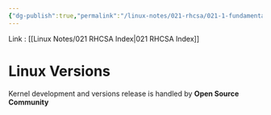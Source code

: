 ```yaml
---
{"dg-publish":true,"permalink":"/linux-notes/021-rhcsa/021-1-fundamentals-of-computer/021-1-4-linux-versions/","noteIcon":"","created":"2023-10-07T13:47:51.335+05:30","updated":"2023-10-26T12:43:13.258+05:30"}
---
```


Link : [[Linux Notes/021 RHCSA Index\|021 RHCSA Index]]

# Linux Versions

Kernel development and versions release is handled by **Open Source Community**

<style> .container {font-family: sans-serif; text-align: center;} .button-wrapper button {z-index: 1;height: 40px; width: 100px; margin: 10px;padding: 5px;} .excalidraw .App-menu_top .buttonList { display: flex;} .excalidraw-wrapper { height: 800px; margin: 50px; position: relative;} :root[dir="ltr"] .excalidraw .layer-ui__wrapper .zen-mode-transition.App-menu_bottom--transition-left {transform: none;} </style><script src="https://cdn.jsdelivr.net/npm/react@17/umd/react.production.min.js"></script><script src="https://cdn.jsdelivr.net/npm/react-dom@17/umd/react-dom.production.min.js"></script><script type="text/javascript" src="https://cdn.jsdelivr.net/npm/@excalidraw/excalidraw@0/dist/excalidraw.production.min.js"></script><div id="Linux_versionsexcalidraw.md1"></div><script>(function(){const InitialData={"type":"excalidraw","version":2,"source":"https://github.com/zsviczian/obsidian-excalidraw-plugin/releases/tag/1.9.23","elements":[{"type":"text","version":26,"versionNonce":246544172,"isDeleted":false,"id":"UZ148YN4","fillStyle":"hachure","strokeWidth":1,"strokeStyle":"solid","roughness":1,"opacity":100,"angle":0,"x":-41,"y":-138.828125,"strokeColor":"#e03131","backgroundColor":"transparent","width":141.33985900878906,"height":25,"seed":358207660,"groupIds":[],"frameId":null,"roundness":null,"boundElements":[],"updated":1694748739218,"link":null,"locked":false,"fontSize":20,"fontFamily":1,"text":"kernel versions","rawText":"kernel versions","textAlign":"left","verticalAlign":"top","containerId":null,"originalText":"kernel versions","lineHeight":1.25,"baseline":17},{"type":"text","version":93,"versionNonce":1945555988,"isDeleted":false,"id":"pQdRCXVn","fillStyle":"hachure","strokeWidth":1,"strokeStyle":"solid","roughness":1,"opacity":100,"angle":0,"x":-14.66668701171875,"y":-104.16143798828125,"strokeColor":"#1e1e1e","backgroundColor":"transparent","width":33.95997619628906,"height":100,"seed":1859108268,"groupIds":[],"frameId":null,"roundness":null,"boundElements":[],"updated":1694748359644,"link":null,"locked":false,"fontSize":20,"fontFamily":1,"text":"2.0\n2.2\n2.4\n2.6","rawText":"2.0\n2.2\n2.4\n2.6","textAlign":"left","verticalAlign":"top","containerId":null,"originalText":"2.0\n2.2\n2.4\n2.6","lineHeight":1.25,"baseline":92},{"type":"text","version":53,"versionNonce":178202412,"isDeleted":false,"id":"2gOKrUEo","fillStyle":"hachure","strokeWidth":1,"strokeStyle":"solid","roughness":1,"opacity":100,"angle":0,"x":-12.333251953125,"y":2.505218505859375,"strokeColor":"#1e1e1e","backgroundColor":"transparent","width":30.339981079101562,"height":75,"seed":326101164,"groupIds":[],"frameId":null,"roundness":null,"boundElements":[],"updated":1694748359644,"link":null,"locked":false,"fontSize":20,"fontFamily":1,"text":"3.x\n4.x\n5.x","rawText":"3.x\n4.x\n5.x","textAlign":"left","verticalAlign":"top","containerId":null,"originalText":"3.x\n4.x\n5.x","lineHeight":1.25,"baseline":67},{"type":"text","version":58,"versionNonce":1336619412,"isDeleted":false,"id":"kKv99iP3","fillStyle":"hachure","strokeWidth":1,"strokeStyle":"solid","roughness":1,"opacity":100,"angle":0,"x":-13.6666259765625,"y":90.17184448242188,"strokeColor":"#1e1e1e","backgroundColor":"transparent","width":29.519973754882812,"height":25,"seed":2052656044,"groupIds":[],"frameId":null,"roundness":null,"boundElements":[],"updated":1694748359644,"link":null,"locked":false,"fontSize":20,"fontFamily":1,"text":"6.x","rawText":"6.x","textAlign":"left","verticalAlign":"top","containerId":null,"originalText":"6.x","lineHeight":1.25,"baseline":17},{"type":"freedraw","version":144,"versionNonce":1133662764,"isDeleted":false,"id":"lCecxTQwm8T0joi_sNeVy","fillStyle":"hachure","strokeWidth":0.5,"strokeStyle":"solid","roughness":1,"opacity":100,"angle":0,"x":37.6666259765625,"y":-96.828125,"strokeColor":"#1e1e1e","backgroundColor":"transparent","width":29.3333740234375,"height":84,"seed":780898324,"groupIds":[],"frameId":null,"roundness":null,"boundElements":[],"updated":1694748398307,"link":null,"locked":false,"points":[[-0.20511279603094223,0],[0.9231296515920566,0],[1.4871992301390855,0],[3.743684125385083,0],[4.307753703932112,0],[6.00006573010214,0.6511528547420058],[6.564135308649169,1.3023355173510174],[7.692377756272167,1.9534883720930232],[7.692377756272167,3.2558238894440406],[8.820620203895166,5.209312261537064],[10.512932230065195,9.767441860465116],[10.512932230065195,11.720930232558139],[11.641071387159252,14.325571459393167],[11.641071387159252,14.97675412200218],[11.641071387159252,15.627906976744185],[11.641071387159252,17.58139534883721],[11.641071387159252,18.883730866188227],[11.641071387159252,20.83721923828125],[11.641071387159252,22.13952494776526],[11.641071387159252,24.093013319858283],[11.641071387159252,26.69768435456032],[11.077001808612223,27.99999006404433],[11.077001808612223,29.302325581395348],[11.077001808612223,29.953478436137353],[11.077001808612223,30.604661098746366],[11.077001808612223,31.25581395348837],[11.077001808612223,32.55814947083939],[11.077001808612223,33.20930232558139],[11.077001808612223,33.8604551803234],[11.077001808612223,34.51163784293241],[11.077001808612223,35.16279069767442],[11.077001808612223,35.813943552416426],[11.077001808612223,36.465126215025435],[11.641071387159252,36.465126215025435],[12.76931383478225,37.116279069767444],[15.025695439499307,37.116279069767444],[17.282180334745306,37.116279069767444],[17.846249913292333,37.116279069767444],[20.102631518009392,37.116279069767444],[21.794943544179418,37.116279069767444],[22.35911641325539,37.116279069767444],[22.923185991802416,37.116279069767444],[24.051428439425415,37.116279069767444],[24.615498017972445,37.116279069767444],[25.179567596519473,37.116279069767444],[25.743740465595444,36.465126215025435],[26.8718796226895,35.16279069767442],[27.436052491765473,33.8604551803234],[27.436052491765473,33.20930232558139],[28.0001220703125,31.906966808230376],[27.436052491765473,31.906966808230376],[26.8718796226895,31.906966808230376],[26.8718796226895,32.55814947083939],[26.30781004414247,33.8604551803234],[25.179567596519473,36.465126215025435],[25.179567596519473,38.418614587118455],[25.179567596519473,39.72092029660247],[25.179567596519473,42.3255913313045],[25.179567596519473,44.93023255813954],[25.179567596519473,45.58138541288154],[25.179567596519473,46.23256807549055],[25.179567596519473,47.534873784974565],[25.179567596519473,48.837209302325576],[25.179567596519473,50.7906976744186],[25.179567596519473,51.44185052916061],[25.179567596519473,52.74418604651163],[25.179567596519473,53.39533890125363],[25.179567596519473,54.04652156386264],[25.179567596519473,54.69767441860465],[25.743740465595444,56.65116279069767],[25.743740465595444,57.95349830804869],[25.743740465595444,59.255804017532704],[26.8718796226895,60.55813953488372],[26.8718796226895,61.20929238962572],[26.8718796226895,61.86047505223473],[27.436052491765473,62.51162790697674],[27.436052491765473,63.81396342432776],[27.436052491765473,64.46511627906976],[27.436052491765473,65.11626913381177],[27.436052491765473,65.76745179642079],[27.436052491765473,67.06975750590479],[27.436052491765473,67.7209401685138],[26.8718796226895,69.02324587799782],[26.8718796226895,69.67442854060683],[26.8718796226895,70.32558139534883],[26.8718796226895,70.97673425009084],[26.30781004414247,71.62791691269985],[25.743740465595444,72.93022262218386],[25.179567596519473,74.23255813953489],[23.487255570349447,75.5348936568859],[22.923185991802416,76.83719936636992],[22.35911641325539,77.48838202897892],[21.794943544179418,78.13953488372093],[20.66680438708536,78.79068773846294],[19.53856193946236,80.09302325581395],[18.97449236091533,80.09302325581395],[18.410319491839363,80.09302325581395],[17.282180334745306,80.74417611055596],[16.718007465669334,80.74417611055596],[15.025695439499307,82.04651162790697],[14.461625860952278,82.04651162790697],[13.89755628240525,82.69766448264897],[13.33338341332928,82.69766448264897],[12.205244256235222,83.34884714525799],[11.077001808612223,83.34884714525799],[9.948759360989225,83.34884714525799],[8.820620203895166,84],[7.128308177725138,84],[6.00006573010214,84],[4.307753703932112,84],[3.743684125385083,84],[2.0513720992150555,84],[-0.20511279603094223,84],[-1.333251953125,84],[-1.333251953125,84\|-0.20511279603094223,0],[0.9231296515920566,0],[1.4871992301390855,0],[3.743684125385083,0],[4.307753703932112,0],[6.00006573010214,0.6511528547420058],[6.564135308649169,1.3023355173510174],[7.692377756272167,1.9534883720930232],[7.692377756272167,3.2558238894440406],[8.820620203895166,5.209312261537064],[10.512932230065195,9.767441860465116],[10.512932230065195,11.720930232558139],[11.641071387159252,14.325571459393167],[11.641071387159252,14.97675412200218],[11.641071387159252,15.627906976744185],[11.641071387159252,17.58139534883721],[11.641071387159252,18.883730866188227],[11.641071387159252,20.83721923828125],[11.641071387159252,22.13952494776526],[11.641071387159252,24.093013319858283],[11.641071387159252,26.69768435456032],[11.077001808612223,27.99999006404433],[11.077001808612223,29.302325581395348],[11.077001808612223,29.953478436137353],[11.077001808612223,30.604661098746366],[11.077001808612223,31.25581395348837],[11.077001808612223,32.55814947083939],[11.077001808612223,33.20930232558139],[11.077001808612223,33.8604551803234],[11.077001808612223,34.51163784293241],[11.077001808612223,35.16279069767442],[11.077001808612223,35.813943552416426],[11.077001808612223,36.465126215025435],[11.641071387159252,36.465126215025435],[12.76931383478225,37.116279069767444],[15.025695439499307,37.116279069767444],[17.282180334745306,37.116279069767444],[17.846249913292333,37.116279069767444],[20.102631518009392,37.116279069767444],[21.794943544179418,37.116279069767444],[22.35911641325539,37.116279069767444],[22.923185991802416,37.116279069767444],[24.051428439425415,37.116279069767444],[24.615498017972445,37.116279069767444],[25.179567596519473,37.116279069767444],[25.743740465595444,36.465126215025435],[26.8718796226895,35.16279069767442],[27.436052491765473,33.8604551803234],[27.436052491765473,33.20930232558139],[28.0001220703125,31.906966808230376],[27.436052491765473,31.906966808230376],[26.8718796226895,31.906966808230376],[26.8718796226895,32.55814947083939],[26.30781004414247,33.8604551803234],[25.179567596519473,36.465126215025435],[25.179567596519473,38.418614587118455],[25.179567596519473,39.72092029660247],[25.179567596519473,42.3255913313045],[25.179567596519473,44.93023255813954],[25.179567596519473,45.58138541288154],[25.179567596519473,46.23256807549055],[25.179567596519473,47.534873784974565],[25.179567596519473,48.837209302325576],[25.179567596519473,50.7906976744186],[25.179567596519473,51.44185052916061],[25.179567596519473,52.74418604651163],[25.179567596519473,53.39533890125363],[25.179567596519473,54.04652156386264],[25.179567596519473,54.69767441860465],[25.743740465595444,56.65116279069767],[25.743740465595444,57.95349830804869],[25.743740465595444,59.255804017532704],[26.8718796226895,60.55813953488372],[26.8718796226895,61.20929238962572],[26.8718796226895,61.86047505223473],[27.436052491765473,62.51162790697674],[27.436052491765473,63.81396342432776],[27.436052491765473,64.46511627906976],[27.436052491765473,65.11626913381177],[27.436052491765473,65.76745179642079],[27.436052491765473,67.06975750590479],[27.436052491765473,67.7209401685138],[26.8718796226895,69.02324587799782],[26.8718796226895,69.67442854060683],[26.8718796226895,70.32558139534883],[26.8718796226895,70.97673425009084],[26.30781004414247,71.62791691269985],[25.743740465595444,72.93022262218386],[25.179567596519473,74.23255813953489],[23.487255570349447,75.5348936568859],[22.923185991802416,76.83719936636992],[22.35911641325539,77.48838202897892],[21.794943544179418,78.13953488372093],[20.66680438708536,78.79068773846294],[19.53856193946236,80.09302325581395],[18.97449236091533,80.09302325581395],[18.410319491839363,80.09302325581395],[17.282180334745306,80.74417611055596],[16.718007465669334,80.74417611055596],[15.025695439499307,82.04651162790697],[14.461625860952278,82.04651162790697],[13.89755628240525,82.69766448264897],[13.33338341332928,82.69766448264897],[12.205244256235222,83.34884714525799],[11.077001808612223,83.34884714525799],[9.948759360989225,83.34884714525799],[8.820620203895166,84],[7.128308177725138,84],[6.00006573010214,84],[4.307753703932112,84],[3.743684125385083,84],[2.0513720992150555,84],[-0.20511279603094223,84],[-1.333251953125,84],[-1.333251953125,84]],"lastCommittedPoint":null,"simulatePressure":true,"pressures":[]},{"type":"freedraw","version":158,"versionNonce":620068244,"isDeleted":false,"id":"cos8sshhAum8BabEPwcXq","fillStyle":"hachure","strokeWidth":0.5,"strokeStyle":"solid","roughness":1,"opacity":100,"angle":0,"x":34.3333740234375,"y":14.505218505859375,"strokeColor":"#1e1e1e","backgroundColor":"transparent","width":24.6666259765625,"height":60.666656494140625,"seed":454407444,"groupIds":[],"frameId":null,"roundness":null,"boundElements":[],"updated":1694748407862,"link":null,"locked":false,"points":[[0,-0.6360202950088242],[1.9733300781249996,-1.333343505859375],[3.2888633897900577,-1.333343505859375],[4.604456922709941,-0.9846739202641464],[5.591121961772442,-0.287366669753502],[6.906655273437499,1.1072797519475996],[8.551117078959942,4.942517510775861],[9.208853624165057,8.080448019093481],[10.195518663227556,11.567048113006328],[10.195518663227556,13.659001785218072],[10.524447157084941,14.704978621323946],[10.853315429687498,16.448262707940465],[11.182183702290057,17.494239544046337],[12.168848741352559,18.88888596574744],[12.8266455078125,19.934862801853313],[13.155513780415058,19.934862801853313],[14.7999755859375,19.934862801853313],[16.115508897602556,19.934862801853313],[17.102173936665057,19.934862801853313],[18.41776746958494,19.23753959100276],[18.746635742187497,18.88888596574744],[19.733300781249998,17.145585918791014],[20.39109754770994,15.750955457429818],[20.39109754770994,14.35630903572872],[20.39109754770994,14.007655410473395],[20.39109754770994,13.659001785218072],[20.062169053852557,14.35630903572872],[20.062169053852557,16.09960908268514],[20.062169053852557,18.54021638015221],[20.062169053852557,20.283516427108633],[20.062169053852557,23.07279331017093],[21.048834092915058,25.862054232893325],[22.36442762583494,27.60535427984975],[23.35109266489744,30.39463116291205],[23.679960937500002,33.183892085634426],[24.008829210102554,37.019145804802605],[24.6666259765625,40.854399523970784],[24.6666259765625,44.34098365754372],[24.008829210102554,48.17623737671188],[21.048834092915058,51.31416788502952],[18.746635742187497,54.1034288077519],[14.471107313334938,56.89270569081418],[10.853315429687498,57.59002890166474],[6.577787000834941,58.63600573777062],[2.631126844584942,58.98465936302594],[1.9733300781249996,58.98465936302594],[1.315533311665058,59.33331298828125],[0.9866650390624998,59.33331298828125],[0.9866650390624998,58.98465936302594],[0.9866650390624998,58.98465936302594\|0,-0.6360202950088242],[1.9733300781249996,-1.333343505859375],[3.2888633897900577,-1.333343505859375],[4.604456922709941,-0.9846739202641464],[5.591121961772442,-0.287366669753502],[6.906655273437499,1.1072797519475996],[8.551117078959942,4.942517510775861],[9.208853624165057,8.080448019093481],[10.195518663227556,11.567048113006328],[10.195518663227556,13.659001785218072],[10.524447157084941,14.704978621323946],[10.853315429687498,16.448262707940465],[11.182183702290057,17.494239544046337],[12.168848741352559,18.88888596574744],[12.8266455078125,19.934862801853313],[13.155513780415058,19.934862801853313],[14.7999755859375,19.934862801853313],[16.115508897602556,19.934862801853313],[17.102173936665057,19.934862801853313],[18.41776746958494,19.23753959100276],[18.746635742187497,18.88888596574744],[19.733300781249998,17.145585918791014],[20.39109754770994,15.750955457429818],[20.39109754770994,14.35630903572872],[20.39109754770994,14.007655410473395],[20.39109754770994,13.659001785218072],[20.062169053852557,14.35630903572872],[20.062169053852557,16.09960908268514],[20.062169053852557,18.54021638015221],[20.062169053852557,20.283516427108633],[20.062169053852557,23.07279331017093],[21.048834092915058,25.862054232893325],[22.36442762583494,27.60535427984975],[23.35109266489744,30.39463116291205],[23.679960937500002,33.183892085634426],[24.008829210102554,37.019145804802605],[24.6666259765625,40.854399523970784],[24.6666259765625,44.34098365754372],[24.008829210102554,48.17623737671188],[21.048834092915058,51.31416788502952],[18.746635742187497,54.1034288077519],[14.471107313334938,56.89270569081418],[10.853315429687498,57.59002890166474],[6.577787000834941,58.63600573777062],[2.631126844584942,58.98465936302594],[1.9733300781249996,58.98465936302594],[1.315533311665058,59.33331298828125],[0.9866650390624998,59.33331298828125],[0.9866650390624998,58.98465936302594],[0.9866650390624998,58.98465936302594]],"lastCommittedPoint":null,"simulatePressure":true,"pressures":[]},{"type":"text","version":54,"versionNonce":259264276,"isDeleted":false,"id":"kVf9tht8","fillStyle":"hachure","strokeWidth":0.5,"strokeStyle":"solid","roughness":1,"opacity":100,"angle":0,"x":84,"y":-61.828125,"strokeColor":"#2f9e44","backgroundColor":"transparent","width":147.85986328125,"height":25,"seed":249636140,"groupIds":[],"frameId":null,"roundness":null,"boundElements":[],"updated":1694748746226,"link":null,"locked":false,"fontSize":20,"fontFamily":1,"text":"old generations","rawText":"old generations","textAlign":"left","verticalAlign":"top","containerId":null,"originalText":"old generations","lineHeight":1.25,"baseline":17},{"type":"text","version":48,"versionNonce":1217050284,"isDeleted":false,"id":"o7dVoUjC","fillStyle":"hachure","strokeWidth":0.5,"strokeStyle":"solid","roughness":1,"opacity":100,"angle":0,"x":76.333251953125,"y":29.505218505859375,"strokeColor":"#2f9e44","backgroundColor":"transparent","width":152.59986877441406,"height":25,"seed":799572652,"groupIds":[],"frameId":null,"roundness":null,"boundElements":[],"updated":1694748748466,"link":null,"locked":false,"fontSize":20,"fontFamily":1,"text":"new generations","rawText":"new generations","textAlign":"left","verticalAlign":"top","containerId":null,"originalText":"new generations","lineHeight":1.25,"baseline":17},{"type":"text","version":65,"versionNonce":200669076,"isDeleted":false,"id":"Bl3j9y1y","fillStyle":"hachure","strokeWidth":0.5,"strokeStyle":"solid","roughness":1,"opacity":100,"angle":0,"x":36.0001220703125,"y":85.83853149414062,"strokeColor":"#2f9e44","backgroundColor":"transparent","width":178.99984741210938,"height":50,"seed":869026732,"groupIds":[],"frameId":null,"roundness":null,"boundElements":[],"updated":1694748751001,"link":null,"locked":false,"fontSize":20,"fontFamily":1,"text":"Latest generation\n (but unstable)","rawText":"Latest generation\n (but unstable)","textAlign":"left","verticalAlign":"top","containerId":null,"originalText":"Latest generation\n (but unstable)","lineHeight":1.25,"baseline":42},{"type":"text","version":288,"versionNonce":620007592,"isDeleted":false,"id":"4ur2EZfM","fillStyle":"hachure","strokeWidth":0.5,"strokeStyle":"solid","roughness":1,"opacity":100,"angle":0,"x":7.87991453056253,"y":173.88824128018652,"strokeColor":"#f08c00","backgroundColor":"transparent","width":115.58967590332031,"height":86.31820046284803,"seed":756425492,"groupIds":[],"frameId":null,"roundness":null,"boundElements":[],"updated":1698039069097,"link":null,"locked":false,"fontSize":69.05456037027842,"fontFamily":1,"text":"2.0","rawText":"2.0","textAlign":"left","verticalAlign":"top","containerId":null,"originalText":"2.0","lineHeight":1.25,"baseline":61},{"type":"arrow","version":778,"versionNonce":1966129624,"isDeleted":false,"id":"9n4dmud7_JvezIhh5Emp9","fillStyle":"hachure","strokeWidth":0.5,"strokeStyle":"solid","roughness":1,"opacity":100,"angle":0,"x":13.269451605445212,"y":242.11876228285138,"strokeColor":"#1e1e1e","backgroundColor":"transparent","width":49.42049856980585,"height":88.28156212595422,"seed":338583980,"groupIds":[],"frameId":null,"roundness":{"type":2},"boundElements":[],"updated":1698039091600,"link":null,"locked":false,"startBinding":null,"endBinding":{"elementId":"jgKs43CW","focus":-0.3356183892134731,"gap":14.89853303328809},"lastCommittedPoint":null,"startArrowhead":null,"endArrowhead":"arrow","points":[[0,0],[-49.42049856980585,88.28156212595422]]},{"type":"arrow","version":900,"versionNonce":1679806424,"isDeleted":false,"id":"E2LHcHM2Ed6aD83Fb3jFj","fillStyle":"hachure","strokeWidth":0.5,"strokeStyle":"solid","roughness":1,"opacity":100,"angle":0,"x":105.16237460903879,"y":233.7810329877369,"strokeColor":"#1e1e1e","backgroundColor":"transparent","width":54.772430227187726,"height":64.89818746063273,"seed":1176038164,"groupIds":[],"frameId":null,"roundness":{"type":2},"boundElements":[],"updated":1698039076620,"link":null,"locked":false,"startBinding":null,"endBinding":{"elementId":"7FMmIyGG","focus":-0.1915117771122058,"gap":12.434722900390568},"lastCommittedPoint":null,"startArrowhead":null,"endArrowhead":"arrow","points":[[0,0],[54.772430227187726,64.89818746063273]]},{"type":"text","version":302,"versionNonce":265952472,"isDeleted":false,"id":"jgKs43CW","fillStyle":"hachure","strokeWidth":0.5,"strokeStyle":"solid","roughness":1,"opacity":100,"angle":0,"x":-107.35884880871504,"y":345.29885744209366,"strokeColor":"#1971c2","backgroundColor":"transparent","width":175.21681213378906,"height":25.070189556812878,"seed":1354822420,"groupIds":[],"frameId":null,"roundness":null,"boundElements":[{"id":"9n4dmud7_JvezIhh5Emp9","type":"arrow"}],"updated":1698039091600,"link":null,"locked":false,"fontSize":20.056151645450303,"fontFamily":1,"text":"2 is major number","rawText":"2 is major number","textAlign":"left","verticalAlign":"top","containerId":null,"originalText":"2 is major number","lineHeight":1.25,"baseline":17},{"type":"text","version":325,"versionNonce":1011356888,"isDeleted":false,"id":"7FMmIyGG","fillStyle":"hachure","strokeWidth":0.5,"strokeStyle":"solid","roughness":1,"opacity":100,"angle":0,"x":108.9451537833204,"y":311.1139433487602,"strokeColor":"#1971c2","backgroundColor":"transparent","width":186.613037109375,"height":27.750392845264635,"seed":1069080212,"groupIds":[],"frameId":null,"roundness":null,"boundElements":[{"id":"E2LHcHM2Ed6aD83Fb3jFj","type":"arrow"}],"updated":1698039076620,"link":null,"locked":false,"fontSize":22.200314276211706,"fontFamily":1,"text":"0 is minor number","rawText":"0 is minor number","textAlign":"left","verticalAlign":"top","containerId":null,"originalText":"0 is minor number","lineHeight":1.25,"baseline":19},{"type":"freedraw","version":11,"versionNonce":230416856,"isDeleted":true,"id":"1yXiQcOULdxXlO32hDbvo","fillStyle":"hachure","strokeWidth":1,"strokeStyle":"solid","roughness":1,"opacity":100,"angle":0,"x":-200.33331298828125,"y":-143.49478149414062,"strokeColor":"#1e1e1e","backgroundColor":"transparent","width":0.0001,"height":0.0001,"seed":634175508,"groupIds":[],"frameId":null,"roundness":null,"boundElements":[],"updated":1698039058075,"link":null,"locked":false,"points":[[0,0],[0.0001,0.0001]],"lastCommittedPoint":null,"simulatePressure":true,"pressures":[]}],"appState":{"theme":"dark","viewBackgroundColor":"#ffffff","currentItemStrokeColor":"#f08c00","currentItemBackgroundColor":"transparent","currentItemFillStyle":"hachure","currentItemStrokeWidth":0.5,"currentItemStrokeStyle":"solid","currentItemRoughness":1,"currentItemOpacity":100,"currentItemFontFamily":1,"currentItemFontSize":36,"currentItemTextAlign":"left","currentItemStartArrowhead":null,"currentItemEndArrowhead":"arrow","scrollX":303.9093001782277,"scrollY":27.87175290488608,"zoom":{"value":1.1500000000000001},"currentItemRoundness":"round","gridSize":null,"gridColor":{"Bold":"#C9C9C9FF","Regular":"#EDEDEDFF"},"currentStrokeOptions":null,"previousGridSize":null,"frameRendering":{"enabled":true,"clip":true,"name":true,"outline":true}},"files":{}};InitialData.scrollToContent=true;App=()=>{const e=React.useRef(null),t=React.useRef(null),[n,i]=React.useState({width:void 0,height:void 0});return React.useEffect(()=>{i({width:t.current.getBoundingClientRect().width,height:t.current.getBoundingClientRect().height});const e=()=>{i({width:t.current.getBoundingClientRect().width,height:t.current.getBoundingClientRect().height})};return window.addEventListener("resize",e),()=>window.removeEventListener("resize",e)},[t]),React.createElement(React.Fragment,null,React.createElement("div",{className:"excalidraw-wrapper",ref:t},React.createElement(ExcalidrawLib.Excalidraw,{ref:e,width:n.width,height:n.height,initialData:InitialData,viewModeEnabled:!0,zenModeEnabled:!0,gridModeEnabled:!1})))},excalidrawWrapper=document.getElementById("Linux_versionsexcalidraw.md1");ReactDOM.render(React.createElement(App),excalidrawWrapper);})();</script>
